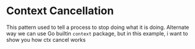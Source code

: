 # Context Cancellation

This pattern used to tell a process to stop doing what it is doing. Alternate way we can use Go builtin `context` package, but in this example, i want to show you how ctx cancel works